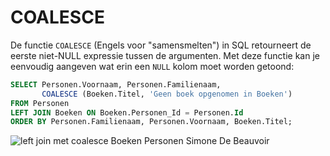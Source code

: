 # COALESCE

De functie `COALESCE` (Engels voor "samensmelten") in SQL retourneert de eerste niet-NULL expressie tussen de argumenten. Met deze functie kan je eenvoudig aangeven wat erin een `NULL` kolom moet worden getoond:

```sql
SELECT Personen.Voornaam, Personen.Familienaam,
       COALESCE (Boeken.Titel, 'Geen boek opgenomen in Boeken') 
FROM Personen
LEFT JOIN Boeken ON Boeken.Personen_Id = Personen.Id
ORDER BY Personen.Familienaam, Personen.Voornaam, Boeken.Titel;
```

![left join met coalesce Boeken Personen Simone De Beauvoir](https://modernways.be/myap/it/image/sql/left%20join%20met%20coalesce%20Boeken%20Personen%20Simone%20De%20Beauvoir.png)
